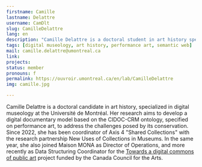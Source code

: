 ```yaml
---
firstname: Camille
lastname: Delattre
username: CamDlt
slug: CamilleDelattre
lang: en
description: "Camille Delattre is a doctoral student in art history specializing in digital museology at the Université de Montreal."
tags: [digital museology, art history, performance art, semantic web]
mail: camille.delattre@umontreal.ca
link:
projects: 
status: member
pronouns: f
permalink: https://ouvroir.umontreal.ca/en/lab/CamilleDelattre
img: camille.jpg

---
```


Camille Delattre is a doctoral candidate in art history, specialized in digital museology at the Université de Montréal. Her research aims to develop a digital documentary model based on the CIDOC-CRM ontology, specified on performance art, to address the challenges posed by its conservation. Since 2022, she has been coordinator of Axis 4 "Shared Collections" with the research partnership New Uses of Collections in Museums. In the same year, she also joined Maison MONA as Director of Operations, and more recently as Data Structuring Coordinator for the [Towards a digital commons of public art](https://monamontreal.org/projets/recherche.html) project funded by the Canada Council for the Arts.
